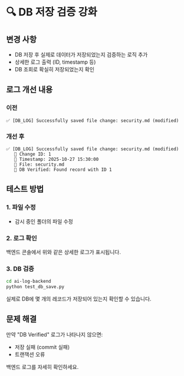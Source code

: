 # 🔍 DB 저장 검증 강화

## 변경 사항
- DB 저장 후 실제로 데이터가 저장되었는지 검증하는 로직 추가
- 상세한 로그 출력 (ID, timestamp 등)
- DB 조회로 확실히 저장되었는지 확인

## 로그 개선 내용

### 이전
```
✅ [DB_LOG] Successfully saved file change: security.md (modified)
```

### 개선 후
```
✅ [DB_LOG] Successfully saved file change: security.md (modified)
   📝 Change ID: 1
   📅 Timestamp: 2025-10-27 15:30:00
   📁 File: security.md
   💾 DB Verified: Found record with ID 1
```

## 테스트 방법

### 1. 파일 수정
- 감시 중인 폴더의 파일 수정

### 2. 로그 확인
백엔드 콘솔에서 위와 같은 상세한 로그가 표시됩니다.

### 3. DB 검증
```bash
cd ai-log-backend
python test_db_save.py
```

실제로 DB에 몇 개의 레코드가 저장되어 있는지 확인할 수 있습니다.

## 문제 해결

만약 "DB Verified" 로그가 나타나지 않으면:
- 저장 실패 (commit 실패)
- 트랜잭션 오류

백엔드 로그를 자세히 확인하세요.


